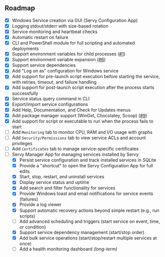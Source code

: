 ## Roadmap

* [x] Windows Service creation via GUI (Servy Configuration App)
* [x] Logging stdout/stderr with size-based rotation
* [x] Service monitoring and heartbeat checks
* [x] Automatic restart on failure
* [x] CLI and PowerShell module for full scripting and automated deployments
* [x] Support environment variables for child processes ([#1](https://github.com/aelassas/servy/issues/1))
* [x] Support environment variable expansion ([#6](https://github.com/aelassas/servy/issues/6))
* [x] Support service dependencies
* [x] Add "Log on as" configuration for Windows service
* [x] Add support for pre-launch script execution before starting the service, with retries, timeout, and failure handling
* [x] Add support for post-launch script execution after the process starts successfully
* [x] Service status query command in CLI
* [x] Export/import service configurations
* [x] Add Help, Documentation, and Check for Updates menus
* [x] Add package manager support (WinGet, Chocolatey, Scoop) ([#9](https://github.com/aelassas/servy/issues/9))
* [x] Add support for script or executable to run when the process fails to start
* [ ] Add `Monitoring` tab to monitor CPU, RAM and I/O usage with graphs
* [ ] Add `Security/Permissions` tab to view service ACLs and account privileges
* [ ] Add `Certificates` tab to manage service-specific certificates
* [ ] Servy Manager App for managing services installed by Servy
  * [x] Persist service configuration and track installed services in SQLite
  * [x] Provide a "shortcut" to open the Servy Configuration App for full edits
  * [x] Start, stop, restart, and uninstall services
  * [x] Display service status and uptime
  * [x] Add search and filter functionality for services
  * [x] Provide Windows toast and email notifications for service events (failures)
  * [x] Provide a log viewer
  * [x] Support automatic recovery actions beyond simple restart (e.g., run scripts)
  * [ ] Add advanced scheduling and triggers (start service on event, time, or condition)
  * [x] Support service dependency management (start/stop order)
  * [x] Add bulk service operations (start/stop/restart multiple services at once)
  * [ ] Add a health monitoring dashboard *(long-term)*

 <!--
   * [ ] ~~Enable remote management of Servy services on other machines~~ *(not planned – too dangerous)*
  -->
